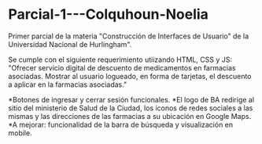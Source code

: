 # Parcial-1---Colquhoun-Noelia

Primer parcial de la materia "Construcción de Interfaces de Usuario" de la Universidad Nacional de Hurlingham".

Se cumple con el siguiente requerimiento utiizando HTML, CSS y JS:
"Ofrecer servicio digital de descuento de medicamentos en farmacias asociadas.
Mostrar al usuario logueado, en forma de tarjetas, el descuento a aplicar en la
farmacias asociadas."

*Botones de ingresar y cerrar sesión funcionales.
*El logo de BA redirige al sitio del ministerio de Salud de la Ciudad, los iconos de redes sociales a las mismas y las direcciones de las farmacias a su ubicación en Google Maps.
*A mejorar: funcionalidad de la barra de búsqueda y visualización en mobile.
